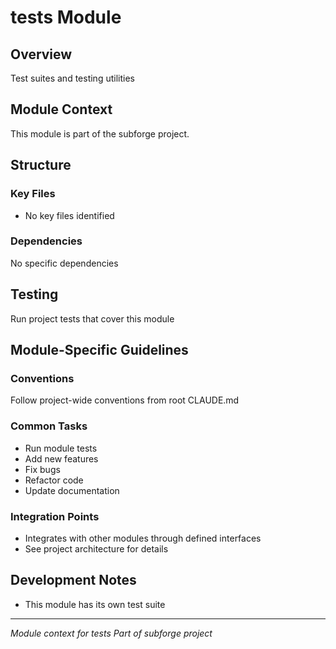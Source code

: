 # tests Module

## Overview
Test suites and testing utilities

## Module Context
This module is part of the subforge project.

## Structure

### Key Files
- No key files identified

### Dependencies
No specific dependencies

## Testing
Run project tests that cover this module

## Module-Specific Guidelines

### Conventions
Follow project-wide conventions from root CLAUDE.md

### Common Tasks
- Run module tests
- Add new features
- Fix bugs
- Refactor code
- Update documentation

### Integration Points
- Integrates with other modules through defined interfaces
- See project architecture for details

## Development Notes
- This module has its own test suite

---
*Module context for tests*
*Part of subforge project*
